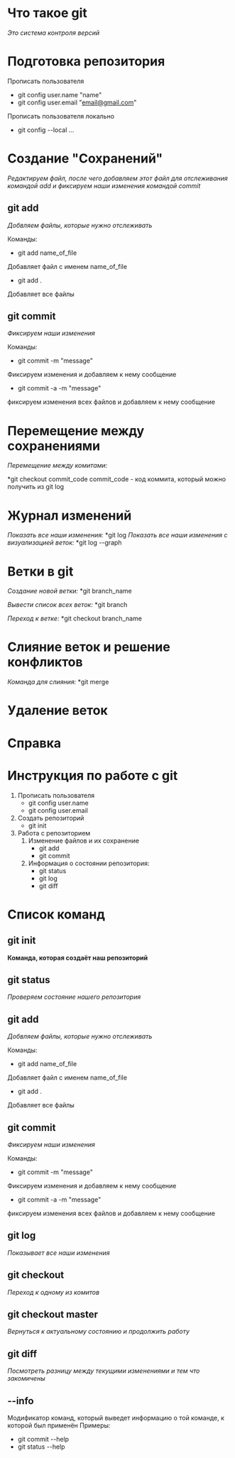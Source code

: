 
# Что такое git

*Это система контроля версий*

# Подготовка репозитория

Прописать пользователя
* git config user.name "name"
* git config user.email "email@gmail.com"

Прописать пользователя локально
* git config --local ...

# Создание "Сохранений"
*Редактируем файл, после чего добавляем этот файл для отслеживания командой add и фиксируем наши изменения командой commit*  

## git add
*Добвляем файлы, которые нужно отслеживать*

Команды:
* git add name_of_file

Добавляет файл с именем name_of_file
* git add .

Добавляет все файлы

## git commit
*Фиксируем наши изменения*

Команды:
* git commit -m "message"

Фиксируем изменения и добавляем к нему сообщение

* git commit -a -m "message"

фиксируем изменения всех файлов и добавляем к нему сообщение

# Перемещение между сохранениями
*Перемещение между комитами:*

*git checkout commit_code
commit_code - код коммита, который можно получить из git log

# Журнал изменений
*Показать все наши изменения:*
*git log
*Показать все наши изменения с визуализацией веток:*
*git log --graph


# Ветки в git
*Создание новой ветки:*
*git branch_name

*Вывести список всех веток:*
*git branch

*Переход к ветке:*
*git checkout branch_name


# Слияние веток и решение конфликтов
*Команда для слияния:*
*git merge

# Удаление веток

# Справка







# Инструкция по работе с git
1. Прописать пользователя
    * git config user.name
    * git config user.email
2. Создать репозиторий
    * git init
3. Работа с репозиторием
    1. Изменение файлов и их сохранение
        * git add
        * git commit 
    2. Информация о состоянии репозитория:
        * git status 
        * git log
        * git diff


# Список команд

## git init
**Команда, которая создаёт наш репозиторий**

## git status
*Проверяем состояние нашего репозитория*

## git add
*Добвляем файлы, которые нужно отслеживать*

Команды:
* git add name_of_file

Добавляет файл с именем name_of_file
* git add .

Добавляет все файлы

## git commit
*Фиксируем наши изменения*

Команды:
* git commit -m "message"

Фиксируем изменения и добавляем к нему сообщение

* git commit -a -m "message"

фиксируем изменения всех файлов и добавляем к нему сообщение

## git log
*Показывает все наши изменения*

## git checkout
*Переход к одному из комитов*

## git checkout master
*Вернуться к актуальному состоянию и продолжить работу*

## git diff
*Посмотреть разницу между текущими изменениями и тем что закомичены*

## --info
Модификатор команд, который выведет информацию о той команде, к которой был применён
Примеры:
* git commit --help
* git status --help
